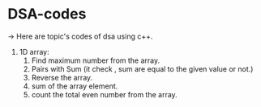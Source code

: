# DSA-codes

-> Here are topic's codes of dsa using c++.
 1) 1D array:
     1) Find maximum number from the array.
     2) Pairs with Sum (it check , sum are equal to the given value or not.)
     3) Reverse the array.
     4) sum of the array element.
     5) count the total even number from the array.


